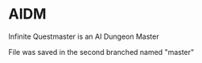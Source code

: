 # AIDM
Infinite Questmaster is an AI Dungeon Master

File was saved in the second branched named "master"
